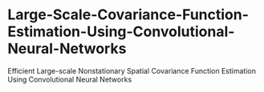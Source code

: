 # Large-Scale-Covariance-Function-Estimation-Using-Convolutional-Neural-Networks
Efficient Large-scale Nonstationary Spatial Covariance Function Estimation Using Convolutional Neural Networks
